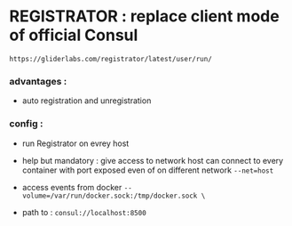 # REGISTRATOR : replace client mode of official Consul

```
https://gliderlabs.com/registrator/latest/user/run/
```


### advantages :

  - auto registration and unregistration 


### config :

  - run Registrator on evrey host

  - help but mandatory : give access to network host 
   can connect to every container with port exposed even of on different network
  `--net=host`

  - access events from docker
  `--volume=/var/run/docker.sock:/tmp/docker.sock \`

  - path to : 
  `consul://localhost:8500`